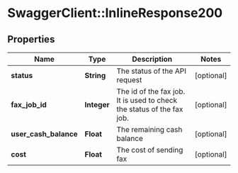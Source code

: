 # SwaggerClient::InlineResponse200

## Properties
Name | Type | Description | Notes
------------ | ------------- | ------------- | -------------
**status** | **String** | The status of the API request | [optional] 
**fax_job_id** | **Integer** | The id of the fax job. It is used to check the status of the fax job. | [optional] 
**user_cash_balance** | **Float** | The remaining cash balance | [optional] 
**cost** | **Float** | The cost of sending fax | [optional] 


